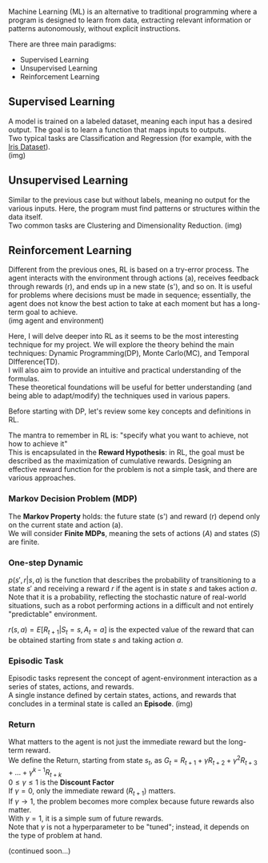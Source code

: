 Machine Learning (ML) is an alternative to traditional programming where a program is designed to learn from data, extracting relevant information or patterns autonomously, without explicit instructions.  

There are three main paradigms:
- Supervised Learning
- Unsupervised Learning
- Reinforcement Learning

## Supervised Learning
A model is trained on a labeled dataset, meaning each input has a desired output. The goal is to learn a function that maps inputs to outputs.  
Two typical tasks are Classification and Regression (for example, with the [Iris Dataset](https://scikit-learn.org/stable/auto_examples/datasets/plot_iris_dataset.html)).  
(img)

## Unsupervised Learning
Similar to the previous case but without labels, meaning no output for the various inputs. Here, the program must find patterns or structures within the data itself.  
Two common tasks are Clustering and Dimensionality Reduction.
(img)

## Reinforcement Learning
Different from the previous ones, RL is based on a try-error process. The agent interacts with the environment through actions (a), receives feedback through rewards (r), and ends up in a new state (s'), and so on. It is useful for problems where decisions must be made in sequence; essentially, the agent does not know the best action to take at each moment but has a long-term goal to achieve.  
(img agent and environment)

Here, I will delve deeper into RL as it seems to be the most interesting technique for my project. We will explore the theory behind the main techniques: Dynamic Programming(DP), Monte Carlo(MC), and Temporal DIfference(TD).  
I will also aim to provide an intuitive and practical understanding of the formulas.  
These theoretical foundations will be useful for better understanding (and being able to adapt/modify) the techniques used in various papers.  

Before starting with DP, let's review some key concepts and definitions in RL.  

The mantra to remember in RL is: "specify what you want to achieve, not how to achieve it"  
This is encapsulated in the **Reward Hypothesis**: in RL, the goal must be described as the maximization of cumulative rewards. Designing an effective reward function for the problem is not a simple task, and there are various approaches.  

### Markov Decision Problem (MDP)
The **Markov Property** holds: the future state (s') and reward (r) depend only on the current state and action (a).  
We will consider **Finite MDPs**, meaning the sets of actions ($A$) and states ($S$) are finite.

### One-step Dynamic
$p(s',r|s,a)$ is the function that describes the probability of transitioning to a state $s'$ and receiving a reward $r$ if the agent is in state $s$ and takes action $a$.  
Note that it is a probability, reflecting the stochastic nature of real-world situations, such as a robot performing actions in a difficult and not entirely "predictable" environment.  

$r(s,a)=E[R_{t+1}|S_t=s, A_t=a]$ is the expected value of the reward that can be obtained starting from state $s$ and taking action $a$.  

### Episodic Task
Episodic tasks represent the concept of agent-environment interaction as a series of states, actions, and rewards.  
A single instance defined by certain states, actions, and rewards that concludes in a terminal state is called an **Episode**.
(img)  

### Return
What matters to the agent is not just the immediate reward but the long-term reward.  
We define the Return, starting from state $s_t$, as $G_t = R_{t+1} + \gamma R_{t+2} + \gamma^2 R_{t+3} + \dots + \gamma^{k-1} R_{t+k}$  
$0 \le \gamma \le 1$ is the **Discount Factor**  
If $\gamma = 0$, only the immediate reward ($R_{t+1}$) matters.  
If $\gamma \to 1$, the problem becomes more complex because future rewards also matter.  
With $\gamma = 1$, it is a simple sum of future rewards.  
Note that $\gamma$ is not a hyperparameter to be "tuned"; instead, it depends on the type of problem at hand.  

(continued soon...)
